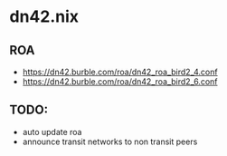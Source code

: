 # dn42.nix

## ROA

- https://dn42.burble.com/roa/dn42_roa_bird2_4.conf
- https://dn42.burble.com/roa/dn42_roa_bird2_6.conf

## TODO:

- auto update roa
- announce transit networks to non transit peers
